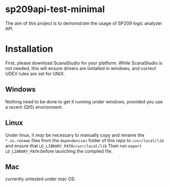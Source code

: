 # sp209api-test-minimal
 
The aim of this project is to demonstrate the usage of SP209 logic analyzer API

# Installation
First, please download ScanaStudio for your platform. While ScanaStudio is not needed, this will ensure drivers are isntalled in windows, and correct UDEV rules are set for UNIX. 

## Windows
Nothing need to be done to get it running under windows, provided you use a recent (Qt5) environment.

## Linux
Under linux, it *may* be necessary to manually copy and rename the `*.so.rename` files  from the `dependencies` folder of this repo to `/usr/local/lib` and ensure that 
`LD_LIBRARY_PATH=/usr/local/lib`
Then run `export LD_LIBRARY_PATH` before launching the compiled file.

## Mac
currently untested under mac OS.
